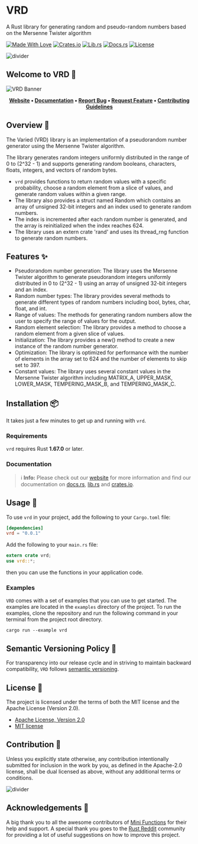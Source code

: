 # VRD

A Rust library for generating random and pseudo-random numbers based on
the Mersenne Twister algorithm

[![Made With Love][made-with-rust]][6]
[![Crates.io][crates-badge]][8]
[![Lib.rs][libs-badge]][10]
[![Docs.rs][docs-badge]][9]
[![License][license-badge]][2]

![divider][divider]

## Welcome to VRD 👋

![VRD Banner][banner]

<!-- markdownlint-disable MD033 -->
<center>

**[Website][0]
• [Documentation][9]
• [Report Bug][3]
• [Request Feature][3]
• [Contributing Guidelines][4]**

</center>

<!-- markdownlint-enable MD033 -->

## Overview 📖

The Varied (VRD) library is an implementation of a pseudorandom number
generator using the Mersenne Twister algorithm.

The library generates random integers uniformly distributed in the range
of 0 to (2^32 - 1) and supports generating random booleans, characters,
floats, integers, and vectors of random bytes.

- `vrd` provides functions to return random values with a specific
probability, choose a random element from a slice of values, and
generate random values within a given range.
- The library also provides a struct named Random which contains an
array of unsigned 32-bit integers and an index used to generate random
numbers.
- The index is incremented after each random number is generated, and
the array is reinitialized when the index reaches 624.
- The library uses an extern crate 'rand' and uses its thread_rng
function to generate random numbers.

## Features ✨

- Pseudorandom number generation: The library uses the Mersenne Twister
  algorithm to generate pseudorandom integers uniformly distributed in 0
  to (2^32 - 1) using an array of unsigned 32-bit integers and an index.
- Random number types: The library provides several methods to generate
  different types of random numbers including bool, bytes, char, float,
  and int.
- Range of values: The methods for generating random numbers allow the
  user to specify the range of values for the output.
- Random element selection: The library provides a method to choose a
  random element from a given slice of values.
- Initialization: The library provides a new() method to create a new
  instance of the random number generator.
- Optimization: The library is optimized for performance with the number
  of elements in the array set to 624 and the number of elements to skip
  set to 397.
- Constant values: The library uses several constant values in the
  Mersenne Twister algorithm including MATRIX_A, UPPER_MASK, LOWER_MASK,
  TEMPERING_MASK_B, and TEMPERING_MASK_C.

## Installation 📦

It takes just a few minutes to get up and running with `vrd`.

### Requirements

`vrd` requires Rust **1.67.0** or later.

### Documentation

> ℹ️ **Info:** Please check out our [website][0] for more information
and find our documentation on [docs.rs][9], [lib.rs][10] and
[crates.io][8].

## Usage 📖

To use `vrd` in your project, add the following to your
`Cargo.toml` file:

```toml
[dependencies]
vrd = "0.0.1"
```

Add the following to your `main.rs` file:

```rust
extern crate vrd;
use vrd::*;
```

then you can use the functions in your application code.

### Examples

`VRD` comes with a set of examples that you can use to get started. The
examples are located in the `examples` directory of the project. To run
the examples, clone the repository and run the following command in your
terminal from the project root directory.

```shell
cargo run --example vrd
```

## Semantic Versioning Policy 🚥

For transparency into our release cycle and in striving to maintain
backward compatibility, `VRD` follows [semantic versioning][7].

## License 📝

The project is licensed under the terms of both the MIT license and the
Apache License (Version 2.0).

- [Apache License, Version 2.0][1]
- [MIT license][2]

## Contribution 🤝

Unless you explicitly state otherwise, any contribution intentionally
submitted for inclusion in the work by you, as defined in the Apache-2.0
license, shall be dual licensed as above, without any additional terms
or conditions.

![divider][divider]

## Acknowledgements 💙

A big thank you to all the awesome contributors of [Mini Functions][6]
for their help and support. A special thank you goes to the
[Rust Reddit](https://www.reddit.com/r/rust/) community for providing a
lot of useful suggestions on how to improve this project.

[0]: https://minifunctions.com
[1]: http://www.apache.org/licenses/LICENSE-2.0
[2]: http://opensource.org/licenses/MIT
[3]: https://github.com/sebastienrousseau/mini-functions/issues
[4]: https://raw.githubusercontent.com/sebastienrousseau/mini-functions/main/.github/CONTRIBUTING.md
[6]: https://github.com/sebastienrousseau/mini-functions/graphs/contributors
[7]: http://semver.org/
[8]: https://crates.io/crates/vrd
[9]: https://docs.rs/vrd
[10]: https://lib.rs/crates/vrd

[banner]: https://raw.githubusercontent.com/sebastienrousseau/vault/main/assets/mini-functions/banners/banner-vrd-1597x377.svg "VRD Banner"
[crates-badge]: https://img.shields.io/crates/v/vrd.svg?style=for-the-badge 'Crates.io'
[divider]: https://raw.githubusercontent.com/sebastienrousseau/vault/main/assets/elements/divider.svg "divider"
[docs-badge]: https://img.shields.io/docsrs/vrd.svg?style=for-the-badge 'Docs.rs'
[libs-badge]: https://img.shields.io/badge/lib.rs-v0.0.1-orange.svg?style=for-the-badge 'Lib.rs'
[license-badge]: https://img.shields.io/crates/l/vrd.svg?style=for-the-badge 'License'
[made-with-rust]: https://img.shields.io/badge/Made%20with-Rust-c0282d.svg?style=for-the-badge&color=f04041 'Made With Rust'
